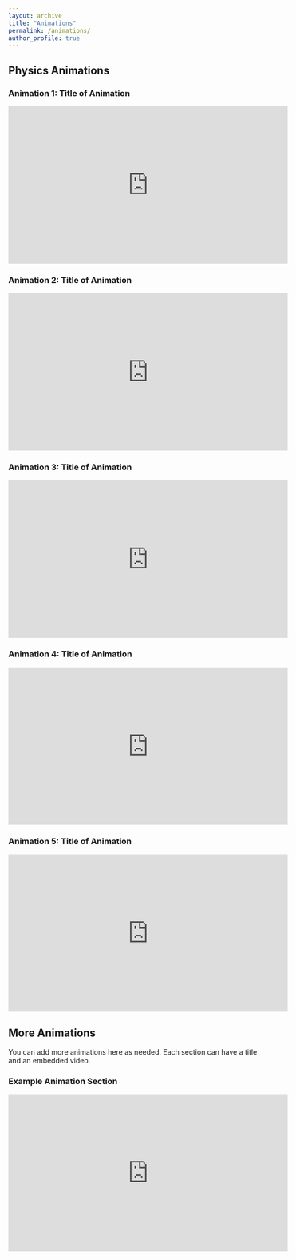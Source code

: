 ```yaml
---
layout: archive
title: "Animations"
permalink: /animations/
author_profile: true
---
```


## Physics Animations

### Animation 1: Title of Animation
<iframe width="560" height="315" src="https://www.youtube.com/embed/your_video_id_1" frameborder="0" allowfullscreen></iframe>

### Animation 2: Title of Animation
<iframe width="560" height="315" src="https://www.youtube.com/embed/your_video_id_2" frameborder="0" allowfullscreen></iframe>

### Animation 3: Title of Animation
<iframe width="560" height="315" src="https://www.youtube.com/embed/your_video_id_3" frameborder="0" allowfullscreen></iframe>

### Animation 4: Title of Animation
<iframe width="560" height="315" src="https://www.youtube.com/embed/your_video_id_4" frameborder="0" allowfullscreen></iframe>

### Animation 5: Title of Animation
<iframe width="560" height="315" src="https://www.youtube.com/embed/your_video_id_5" frameborder="0" allowfullscreen></iframe>

## More Animations
You can add more animations here as needed. Each section can have a title and an embedded video.

### Example Animation Section
<iframe width="560" height="315" src="https://www.youtube.com/embed/example_video_id" frameborder="0" allowfullscreen></iframe>